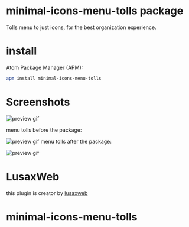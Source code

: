 # minimal-icons-menu-tolls package

Tolls menu to just icons, for the best organization experience.
# install

Atom Package Manager (APM):
```bash
apm install minimal-icons-menu-tolls
```
# Screenshots

![preview gif](https://i.imgur.com/Kfi57y4.gif)

menu tolls before the package:

![preview gif](https://i.imgur.com/7Bc45wv.png)
menu tolls after the package:

![preview gif](https://i.imgur.com/dZvmPeE.png)
# LusaxWeb

this plugin is creator by [lusaxweb](http://www.lusaxweb.com.ve/)
# minimal-icons-menu-tolls
